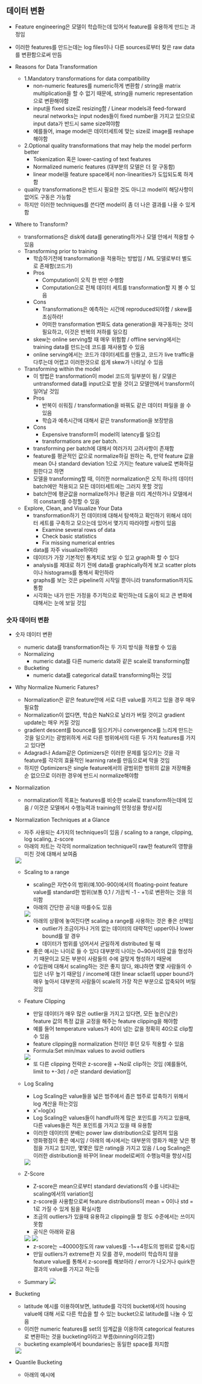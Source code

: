 ## 데이터 변환
  - Feature engineering은 모델이 학습하는데 있어서 feature를 유용하게 만드는 과정임
  - 이러한 features를 만드는데는 log files이나 다른 sources로부터 찾은 raw data를 변환함으로써 만듬

- Reasons for Data Transformation
  - 1.Mandatory transformations for data compatibility
    - non-numeric features를 numeric하게 변환함 / string을 matrix multiplication을 할 수 없기 때문에, string을 numeric representation으로 변환해야함  
    - input을 fixed size로 resizing함 / Linear models과 feed-forward neural networks는 input nodes들이 fixed number을 가지고 있으므로 input data가 반드시 same size여야함
    - 예를들어, image model은 데이터세트에 맞는 size로 image를 reshape해야함
  - 2.Optional quality transformations that may help the model perform better
    - Tokenization 혹은 lower-casting of text features
    - Normalized numeric features (대부분의 모델은 더 잘 구동함)
    - linear model을 feature space에서 non-linearities가 도입되도록 하게 함
  - quality transformations은 반드시 필요한 것도 아니고 model이 해당사항이 없어도 구동은 가능함
  - 하지만 이러한 techniques를 쓴다면 model이 좀 더 나은 결과를 나올 수 있게함

- Where to Transform?
  - transformations은 disk에 data를 generating하거나 모델 안에서 적용할 수 있음
  - Transforming prior to training
    - 학습하기전에 transformation을 적용하는 방법임 / ML 모델로부터 별도로 존재함(코드가)
    - Pros
      - Computation이 오직 한 번만 수행함
      - Computation으로 전체 데이터 세트를 transformation할 지 볼 수 있음
    - Cons
      - Transformations은 예측하는 시간에 reproduced되야함 / skew를 조심하라!
      - 어떠한 transformation 변화도 data generation을 재구동하는 것이 필요하고, 이것은 반복의 저하를 일으킴
    - skew는 online serving할 때 매우 위험함 / offline serving에서는 training data를 만드는데 코드를 재사용할 수 있음
    - online serving에서는 코드가 데이터세트를 만들고, 코드가 live traffic을 다루는데 어렵고 이러한것으로 쉽게 skew가 나타날 수 있음
  - Transforming within the model
    - 이 방법은 transformation이 model 코드의 일부분이 됨 / 모델은 untransformed data를 input으로 받을 것이고 모델안에서 transform이 일어날 것임
    - Pros
      - 반복이 쉬워짐 / transformation을 바꿔도 같은 데이터 파일을 쓸 수 있음
      - 학습과 예측시간에 대해서 같은 transformation을 보장받음
    - Cons
      - Expensive transform이 model의 latency를 일으킴
      - transformations are per batch.
    - transforming per batch에 대해서 여러가지 고려사항이 존재함
    - feature를 평균적인 값으로 normalize하길 원하는 즉, 만약 feature 값을 mean 0나 standard deviation 1으로 가지는 feature value로 변화하길 원한다고 하면
    - 모델을 transforming할 때, 이러한 normalization은 오직 하나의 데이터 batch에만 적용되고 모든 데이터세트에는 그러지 못할 것임
    - batch안에 평균값을 normalize하거나 평균을 미리 계산하거나 모델에서의 constant를 수정할 수 있음
  - Explore, Clean, and Visualize Your Data
    - transformation하기 전 데이터에 대해서 탐색하고 확인하기 위해서 데이터 세트를 구축하고 모으는데 있어서 몇가지 따라야할 사항이 있음
      - Examine several rows of data
      - Check basic statistics
      - Fix missing numerical entries 
    - data를 자주 visualize하여라
    - 데이터가 가장 기본적인 통계치로 보일 수 있고 graph화 할 수 있다
    - analysis를 제대로 하기 전에 data를 graphically하게 보고 scatter plots이나 histograms를 통해서 확인하라
    - graphs를 보는 것은 pipeline의 시작일 뿐아니라 transformation까지도 통함
    - 시각화는 내가 만든 가정을 주기적으로 확인하는데 도움이 되고 큰 변화에 대해서는 눈에 보일 것임
    
### 숫자 데이터 변환 
- 숫자 데이터 변환
  - numeric data를 transformation하는 두 가지 방식을 적용할 수 있음
  - Normalizing
    - numeric data를 다른 numeric data와 같은 scale로 transforming함
  - Bucketing 
    - numeric data를 categorical data로 transforming하는 것임

- Why Normalize Numeric Fatures?
  - Normalization은 같은 feature안에 서로 다른 value를 가지고 있을 경우 매우 필요함 
  - Normalization이 없다면, 학습은 NaN으로 날라가 버릴 것이고 gradient update는 매우 커질 것임
  - gradient descent를 bounce를 일으키거나 convergence를 느리게 만드는 것을 일으키는 광범위하게 서로 다른 범위에서의 다른 두 가지 features를 가지고 있다면 
  - Adagrad나 Adam같은 Optimizers은 이러한 문제를 일으키는 것을 각 feature를 각각의 효율적인 learning rate를 만듬으로써 막을 것임
  - 하지만 Optimizers은 single feature에서의 광범위한 범위의 값을 저장해줄 순 없으므로 이러한 경우에 반드시 normalize해야함

- Normalization
  - normalization의 목표는 features를 비슷한 scale로 transform하는데에 있음 / 이것은 모델에서 수행능력과 training의 안정성을 향상시킴

- Normalization Techniques at a Glance
  - 자주 사용되는 4가지의 techniques이 있음 / scaling to a range, clipping, log scaling, z-score
  - 아래의 차트는 각각의 normalization technique이 raw한 feature의 영향을 미친 것에 대해서 보여줌
  <img src="https://user-images.githubusercontent.com/32586985/74599290-c065dc80-50c2-11ea-9fce-5708c67fc74b.png">
  
  - Scaling to a range
    - scaling은 자연수의 범위(예.100-900)에서의 floating-point feature value를 standard한 범위(보통 0,1 / 가끔씩 -1 - +1)로 변환하는 것을 의미함
    - 아래의 간단한 공식을 따를수도 있음
    <img src="https://user-images.githubusercontent.com/32586985/74599335-61ed2e00-50c3-11ea-93dd-748069bee128.png">
    
    - 아래의 상황에 놓여진다면 scaling a range를 사용하는 것은 좋은 선택임
      - outlier가 조금이거나 거의 없는 데이터의 대략적인 upper이나 lower bound를 알 경우 
      - 데이터가 범위를 넘어서서 균일하게 distributed 될 때
    - 좋은 예시는 나이로 들 수 있다 대부분의 나이는 0~90사이의 값을 형성하기 때문이고 모든 부분이 사람들의 수에 걸맞게 형성하기 때문에
    - 수입원에 대해서 scaling하는 것은 좋지 않다, 왜냐하면 몇몇 사람들의 수입은 너무 높기 때문임 / income에 대한 linear sclae의 upper bound가 매우 높아서 대부분의 사람들이 scale의 가장 작은 부분으로 압축되어 버릴 것임
  
  - Feature Clipping
    - 만일 데이터가 매우 많은 outlier을 가지고 있다면, 모든 높은(낮은) feature 값의 특정 값을 교정을 해주는 feature clipping을 해야함
    - 예를 들어 temperature values가 40이 넘는 값을 정확히 40으로 clip할 수 있음
    - feature clipping을 normalization 전이던 후던 모두 적용할 수 있음
    - Formula:Set min/max values to avoid outliers
    <img src="https://user-images.githubusercontent.com/32586985/74599458-7b8f7500-50c5-11ea-81ea-676fba789916.png">
    
    - 또 다른 clipping 전략은 z-score을 +-Nσ로 clip하는 것임 (예를들어, limit to +-3σ) / σ은 standard deviation임
    
  - Log Scaling 
    - Log Scaling은 value들을 넓은 범주에서 좁은 범주로 압축하기 위해서 log 계산을 하는것임
    - x'=log(x)
    - Log Scaling은 values들이 handful하게 많은 포인트를 가지고 있을때, 다른 values들은 적은 포인트를 가지고 있을 때 유용함
    - 이러한 데이터의 분배는 power law distribution으로 알려져 있음 
    - 영화평점이 좋은 예시임 / 아래의 예시에서는 대부분의 영화가 매운 낮은 평점을 가지고 있지만, 몇몇은 많은 rating을 가지고 있음 / Log Scaling은 이러한 distribution을 바꾸어 linear model로써의 수행능력을 향상시킴
    <img src="https://user-images.githubusercontent.com/32586985/74599512-8b5b8900-50c6-11ea-962d-ca1acf0ae8eb.png">
    
  - Z-Score
    - Z-score은 mean으로부터 standard deviations의 수를 나타내는 scaling에서의 variation임
    - z-score을 사용함으로써 feature distributions이 mean = 0이나 std = 1로 가질 수 있게 됨을 확실시함
    - 조금의 outliers가 있을때 유용하고 clipping을 할 정도 수준에서는 쓰이지 못함
    - 공식은 아래와 같음
    <img src="https://user-images.githubusercontent.com/32586985/74599545-1fc5eb80-50c7-11ea-9e6e-5afe3dad9496.png">
    <img src="https://user-images.githubusercontent.com/32586985/74599549-38ce9c80-50c7-11ea-862c-a570c4c505be.png">
    
    - z-score는 ~40000정도의 raw values를 -1~+4정도의 범위로 압축시킴
    - 만일 outliers가 extreme한 지 모를 경우, model이 학습하지 않을 feature value를 통해서 z-score를 해보아라 / error가 나오거나 quirk한 결과의 value를 가지고 하는등
  
  - Summary 
    <img src="https://user-images.githubusercontent.com/32586985/74599632-797ae580-50c8-11ea-9780-81f7c62b1db2.png">
    
- Bucketing
  - latitude 예시를 이용하여보면, latitude를 각각의 bucket에서의 housing value에 대해 서로 다른 학습을 할 수 있는 bucket으로 latitude를 나눌 수 있음
  - 이러한 numeric features를 set의 임계값을 이용하여 categorical features로 변환하는 것을 bucketing이라고 부름(binning이라고함)
  - bucketing example에서 boundaries는 동일한 space를 차지함
  <img src="https://user-images.githubusercontent.com/32586985/74599822-bac0c480-50cb-11ea-8489-e2adfb686cfa.png">
  
- Quantile Bucketing
  - 아래의 예시에 
